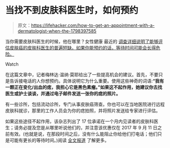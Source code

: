 # 当找不到皮肤科医生时，如何预约

> 原文：<https://lifehacker.com/how-to-get-an-appointment-with-a-dermatologist-when-the-1798397585>

当你需要皮肤科医生的时候，他在哪里？女性健康 最近的 [调查详细说明了能够评估皮肤癌的皮肤科医生的普遍短缺。如果你能预约的话，等待时间可能会长得危险。](http://www.womenshealthmag.com/dermatology-deserts) 

Watch

在这篇文章中，记者梅林达·温纳·莫耶给出了一些提高机会的建议。首先，不要只是告诉接电话的人你想预约。具体说明它为什么重要。使用这些神奇的词语:**“我有一颗正在变化/出血的痣，我担心它是黑色素瘤。”如果这不起作用，她建议你去找医生或护士谈谈，并通过电子邮件发送一张你的痣的照片。**

有一些诊所，包括流动诊所，专门从事皮肤癌筛查。你也可以在当地医院进行远程皮肤科就诊，那里的工作人员会为你的痣拍照，并将照片发送给专家进行评估。

如果这些途径不起作用，该杂志列出了 17 位承诺在一个月内见读者的皮肤科医生；请务必提及您是从哪里听说他们的，并注意该优惠仅在 2017 年 9 月 11 日之前有效。(也就是说，在那段时间之后，没有什么能阻止你给他们打电话；他们只是可能有更长的等待时间。)阅读 [全文报道](https://t.co/Y6jJNz3vje) 了解更多。